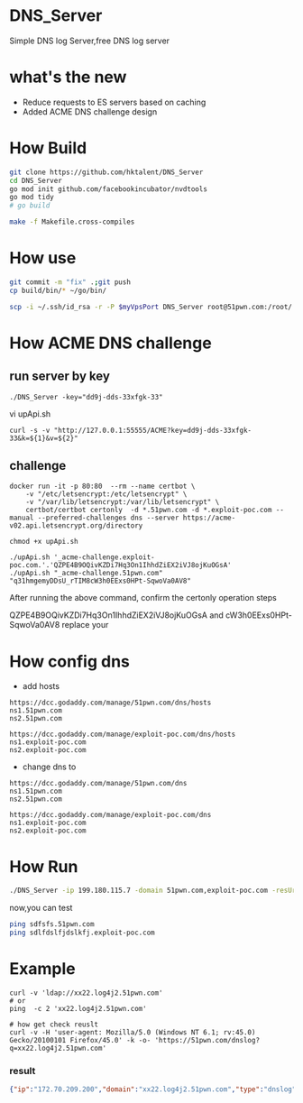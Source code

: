 # DNS_Server
Simple DNS log Server,free DNS log server

# what's the new
- Reduce requests to ES servers based on caching
- Added ACME DNS challenge design

# How Build
```bash
git clone https://github.com/hktalent/DNS_Server
cd DNS_Server
go mod init github.com/facebookincubator/nvdtools
go mod tidy
# go build

make -f Makefile.cross-compiles

```
# How use
```bash
git commit -m "fix" .;git push
cp build/bin/* ~/go/bin/

scp -i ~/.ssh/id_rsa -r -P $myVpsPort DNS_Server root@51pwn.com:/root/
```

# How ACME DNS challenge
## run server by key
```
./DNS_Server -key="dd9j-dds-33xfgk-33"
```
vi upApi.sh
```
curl -s -v "http://127.0.0.1:55555/ACME?key=dd9j-dds-33xfgk-33&k=${1}&v=${2}"
```
## challenge
```
docker run -it -p 80:80  --rm --name certbot \
    -v "/etc/letsencrypt:/etc/letsencrypt" \
    -v "/var/lib/letsencrypt:/var/lib/letsencrypt" \
    certbot/certbot certonly  -d *.51pwn.com -d *.exploit-poc.com --manual --preferred-challenges dns --server https://acme-v02.api.letsencrypt.org/directory

chmod +x upApi.sh

./upApi.sh '_acme-challenge.exploit-poc.com.'.'QZPE4B9OQivKZDi7Hq3On1IhhdZiEX2iVJ8ojKuOGsA'
./upApi.sh "_acme-challenge.51pwn.com" "q31hmgemyDDsU_rTIM8cW3h0EExs0HPt-SqwoVa0AV8"
```
After running the above command, confirm the certonly operation steps

QZPE4B9OQivKZDi7Hq3On1IhhdZiEX2iVJ8ojKuOGsA and cW3h0EExs0HPt-SqwoVa0AV8 replace your


# How config dns
- add  hosts
```
https://dcc.godaddy.com/manage/51pwn.com/dns/hosts
ns1.51pwn.com
ns2.51pwn.com

https://dcc.godaddy.com/manage/exploit-poc.com/dns/hosts
ns1.exploit-poc.com
ns2.exploit-poc.com
```
- change dns to
```
https://dcc.godaddy.com/manage/51pwn.com/dns
ns1.51pwn.com
ns2.51pwn.com

https://dcc.godaddy.com/manage/exploit-poc.com/dns
ns1.exploit-poc.com
ns2.exploit-poc.com
```

# How Run
```bash
./DNS_Server -ip 199.180.115.7 -domain 51pwn.com,exploit-poc.com -resUrl http://127.0.0.1:9999

```
now,you can test
```bash
ping sdfsfs.51pwn.com
ping sdlfdslfjdslkfj.exploit-poc.com

```
# Example
```
curl -v 'ldap://xx22.log4j2.51pwn.com'
# or 
ping  -c 2 'xx22.log4j2.51pwn.com'

# how get check reuslt
curl -v -H 'user-agent: Mozilla/5.0 (Windows NT 6.1; rv:45.0) Gecko/20100101 Firefox/45.0' -k -o- 'https://51pwn.com/dnslog?q=xx22.log4j2.51pwn.com'
```
### result
```json
{"ip":"172.70.209.200","domain":"xx22.log4j2.51pwn.com","type":"dnslog","date":"2022-01-23 05:19:53"}                                                                                             
```

